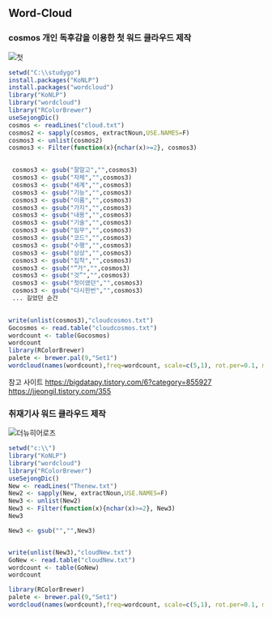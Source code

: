 ## Word-Cloud
### cosmos 개인 독후감을 이용한 첫 워드 클라우드 제작

![첫](https://user-images.githubusercontent.com/46768786/63535811-46a6c900-c54d-11e9-99a9-c0246a73004b.png)

~~~R
setwd("C:\\studygo")
install.packages("KoNLP")
install.packages("wordcloud")
library("KoNLP")
library("wordcloud")
library("RColorBrewer")
useSejongDic()
cosmos <- readLines("cloud.txt")
cosmos2 <- sapply(cosmos, extractNoun,USE.NAMES=F)
cosmos3 <- unlist(cosmos2)
cosmos3 <- Filter(function(x){nchar(x)>=2}, cosmos3)

 
 cosmos3 <- gsub("잘알고","",cosmos3)
 cosmos3 <- gsub("자체","",cosmos3)
 cosmos3 <- gsub("세계","",cosmos3)
 cosmos3 <- gsub("기능","",cosmos3)
 cosmos3 <- gsub("이름","",cosmos3)
 cosmos3 <- gsub("가지","",cosmos3)
 cosmos3 <- gsub("내용","",cosmos3)
 cosmos3 <- gsub("기술","",cosmos3)
 cosmos3 <- gsub("임무","",cosmos3)
 cosmos3 <- gsub("코드","",cosmos3)
 cosmos3 <- gsub("수행","",cosmos3)
 cosmos3 <- gsub("상상","",cosmos3)
 cosmos3 <- gsub("집착","",cosmos3)
 cosmos3 <- gsub("“가","",cosmos3)
 cosmos3 <- gsub("것”","",cosmos3)
 cosmos3 <- gsub("첫이였던","",cosmos3)
 cosmos3 <- gsub("다시한번","",cosmos3)
 ... 길었던 순간
 

write(unlist(cosmos3),"cloudcosmos.txt")
Gocosmos <- read.table("cloudcosmos.txt")
wordcount <- table(Gocosmos)
wordcount
library(RColorBrewer)
palete <- brewer.pal(9,"Set1") 
wordcloud(names(wordcount),freq=wordcount, scale=c(5,1), rot.per=0.1, min.freq=3, random.order=F, color=T, colors=palete)
~~~

참고 사이트
https://bigdatapy.tistory.com/6?category=855927
https://jjeongil.tistory.com/355


### 취재기사 워드 클라우드 제작

![더뉴히어로즈](https://user-images.githubusercontent.com/46768786/63542424-4ca3a680-c55b-11e9-8065-54d54a90cc22.png)
~~~R
setwd("c:\\")
library("KoNLP")
library("wordcloud")
library("RColorBrewer")
useSejongDic()
New <- readLines("Thenew.txt")
New2 <- sapply(New, extractNoun,USE.NAMES=F)
New3 <- unlist(New2)
New3 <- Filter(function(x){nchar(x)>=2}, New3)
New3

New3 <- gsub("","",New3)


write(unlist(New3),"cloudNew.txt")
GoNew <- read.table("cloudNew.txt")
wordcount <- table(GoNew)
wordcount

library(RColorBrewer)
palete <- brewer.pal(9,"Set1") 
wordcloud(names(wordcount),freq=wordcount, scale=c(5,1), rot.per=0.1, min.freq=3, random.order=F, color=T, colors=palete)
~~~
          

